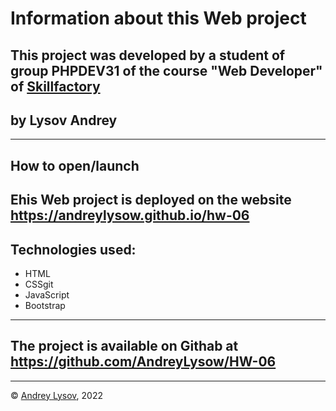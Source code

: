 # Information about this Web project
## This project  was developed by a student of group PHPDEV31 of the course "Web Developer" of [Skillfactory](www.skillfactory.ru)
## by Lysov Andrey
---
## How to open/launch
## Еhis Web project is deployed on the website https://andreylysow.github.io/hw-06
## Technologies used:
* HTML
* CSSgit
* JavaScript
* Bootstrap

---
## The project is available on Githab at https://github.com/AndreyLysow/HW-06
---


© [Andrey Lysov](https://github.com/AndreyLysow), 2022